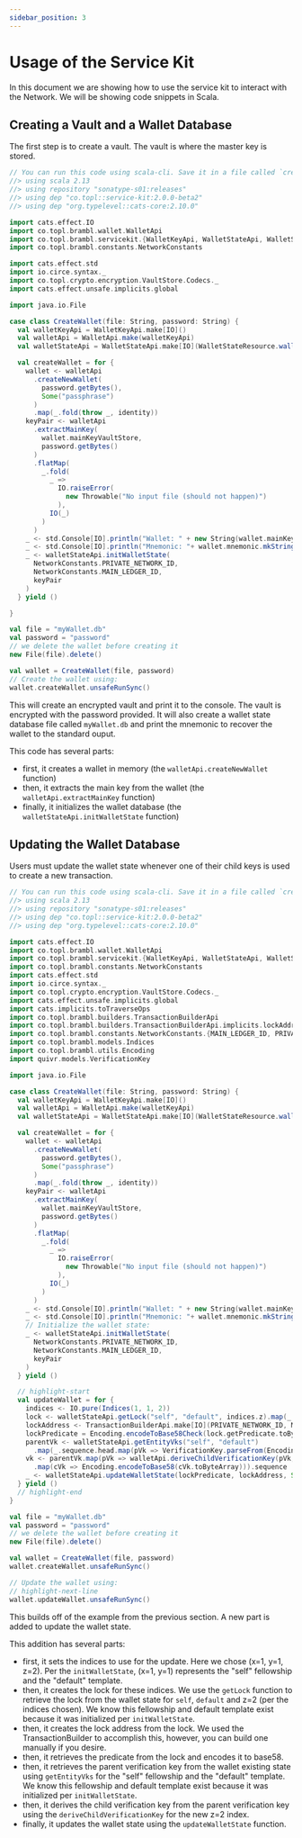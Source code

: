 ```yaml
---
sidebar_position: 3
---
```


# Usage of the Service Kit

In this document we are showing how to use the service kit to interact with the
 Network. We will be showing code snippets in Scala.

## Creating a Vault and a Wallet Database

The first step is to create a vault. The vault is where the master key is stored.

```scala
// You can run this code using scala-cli. Save it in a file called `create-vault.sc` and run it with `scala-cli create-vault.sc`
//> using scala 2.13
//> using repository "sonatype-s01:releases"
//> using dep "co.topl::service-kit:2.0.0-beta2"
//> using dep "org.typelevel::cats-core:2.10.0"

import cats.effect.IO
import co.topl.brambl.wallet.WalletApi
import co.topl.brambl.servicekit.{WalletKeyApi, WalletStateApi, WalletStateResource}
import co.topl.brambl.constants.NetworkConstants

import cats.effect.std
import io.circe.syntax._
import co.topl.crypto.encryption.VaultStore.Codecs._
import cats.effect.unsafe.implicits.global

import java.io.File

case class CreateWallet(file: String, password: String) {
  val walletKeyApi = WalletKeyApi.make[IO]()
  val walletApi = WalletApi.make(walletKeyApi)
  val walletStateApi = WalletStateApi.make[IO](WalletStateResource.walletResource(file), walletApi)

  val createWallet = for {
    wallet <- walletApi
      .createNewWallet(
        password.getBytes(),
        Some("passphrase")
      )
      .map(_.fold(throw _, identity))
    keyPair <- walletApi
      .extractMainKey(
        wallet.mainKeyVaultStore,
        password.getBytes()
      )
      .flatMap(
        _.fold(
          _ =>
            IO.raiseError(
              new Throwable("No input file (should not happen)")
            ),
          IO(_)
        )
      )
    _ <- std.Console[IO].println("Wallet: " + new String(wallet.mainKeyVaultStore.asJson.noSpaces))
    _ <- std.Console[IO].println("Mnemonic: "+ wallet.mnemonic.mkString(","))
    _ <- walletStateApi.initWalletState(
      NetworkConstants.PRIVATE_NETWORK_ID,
      NetworkConstants.MAIN_LEDGER_ID,
      keyPair
    )
  } yield ()

}

val file = "myWallet.db"
val password = "password"
// we delete the wallet before creating it
new File(file).delete()

val wallet = CreateWallet(file, password)
// Create the wallet using:
wallet.createWallet.unsafeRunSync()
```

This will create an encrypted vault and print it to the console. The vault is
encrypted with the password provided. It will also create a wallet state database
file called `myWallet.db` and print the mnemonic to recover the wallet to the
standard ouput.

This code has several parts:

- first, it creates a wallet in memory (the `walletApi.createNewWallet` function)
- then, it extracts the main key from the wallet (the `walletApi.extractMainKey` function)
- finally, it initializes the wallet database (the `walletStateApi.initWalletState` function)

## Updating the Wallet Database

Users must update the wallet state whenever one of their child keys is used to create a new transaction.

```scala
// You can run this code using scala-cli. Save it in a file called `create-vault.sc` and run it with `scala-cli create-vault.sc`
//> using scala 2.13
//> using repository "sonatype-s01:releases"
//> using dep "co.topl::service-kit:2.0.0-beta2"
//> using dep "org.typelevel::cats-core:2.10.0"

import cats.effect.IO
import co.topl.brambl.wallet.WalletApi
import co.topl.brambl.servicekit.{WalletKeyApi, WalletStateApi, WalletStateResource}
import co.topl.brambl.constants.NetworkConstants
import cats.effect.std
import io.circe.syntax._
import co.topl.crypto.encryption.VaultStore.Codecs._
import cats.effect.unsafe.implicits.global
import cats.implicits.toTraverseOps
import co.topl.brambl.builders.TransactionBuilderApi
import co.topl.brambl.builders.TransactionBuilderApi.implicits.lockAddressOps
import co.topl.brambl.constants.NetworkConstants.{MAIN_LEDGER_ID, PRIVATE_NETWORK_ID}
import co.topl.brambl.models.Indices
import co.topl.brambl.utils.Encoding
import quivr.models.VerificationKey

import java.io.File

case class CreateWallet(file: String, password: String) {
  val walletKeyApi = WalletKeyApi.make[IO]()
  val walletApi = WalletApi.make(walletKeyApi)
  val walletStateApi = WalletStateApi.make[IO](WalletStateResource.walletResource(file), walletApi)

  val createWallet = for {
    wallet <- walletApi
      .createNewWallet(
        password.getBytes(),
        Some("passphrase")
      )
      .map(_.fold(throw _, identity))
    keyPair <- walletApi
      .extractMainKey(
        wallet.mainKeyVaultStore,
        password.getBytes()
      )
      .flatMap(
        _.fold(
          _ =>
            IO.raiseError(
              new Throwable("No input file (should not happen)")
            ),
          IO(_)
        )
      )
    _ <- std.Console[IO].println("Wallet: " + new String(wallet.mainKeyVaultStore.asJson.noSpaces))
    _ <- std.Console[IO].println("Mnemonic: "+ wallet.mnemonic.mkString(","))
    // Initialize the wallet state:
    _ <- walletStateApi.initWalletState(
      NetworkConstants.PRIVATE_NETWORK_ID,
      NetworkConstants.MAIN_LEDGER_ID,
      keyPair
    )
  } yield ()

  // highlight-start
  val updateWallet = for {
    indices <- IO.pure(Indices(1, 1, 2))
    lock <- walletStateApi.getLock("self", "default", indices.z).map(_.get)
    lockAddress <- TransactionBuilderApi.make[IO](PRIVATE_NETWORK_ID, MAIN_LEDGER_ID).lockAddress(lock).map(_.toBase58())
    lockPredicate = Encoding.encodeToBase58Check(lock.getPredicate.toByteArray)
    parentVk <- walletStateApi.getEntityVks("self", "default")
      .map(_.sequence.head.map(pVk => VerificationKey.parseFrom(Encoding.decodeFromBase58(pVk).toOption.get)))
    vk <- parentVk.map(pVk => walletApi.deriveChildVerificationKey(pVk, indices.z)
      .map(cVk => Encoding.encodeToBase58(cVk.toByteArray))).sequence
    _ <- walletStateApi.updateWalletState(lockPredicate, lockAddress, Some("ExtendedEd25519"), vk, indices)
  } yield ()
  // highlight-end
}

val file = "myWallet.db"
val password = "password"
// we delete the wallet before creating it
new File(file).delete()

val wallet = CreateWallet(file, password)
wallet.createWallet.unsafeRunSync()

// Update the wallet using:
// highlight-next-line
wallet.updateWallet.unsafeRunSync()
```

This builds off of the example from the previous section. A new part is added to update the wallet state.

This addition has several parts:
- first, it sets the indices to use for the update. Here we chose (x=1, y=1, z=2). Per the `initWalletState`, (x=1, y=1) represents
the "self" fellowship and the "default" template.
- then, it creates the lock for these indices. We use the `getLock` function to retrieve the lock from the wallet state 
for `self`, `default` and z=2 (per the indices chosen). We know this fellowship and default template exist because it was 
initialized per `initWalletState`.
- then, it creates the lock address from the lock. We used the TransactionBuilder to accomplish this, however, you can 
build one manually if you desire.
- then, it retrieves the predicate from the lock and encodes it to base58.
- then, it retrieves the parent verification key from the wallet existing state using `getEntityVks` for the "self" 
fellowship and the "default" template. We know this fellowship and default template exist because it was
initialized per `initWalletState`. 
- then, it derives the child verification key from the parent verification key using the `deriveChildVerificationKey` for 
the new z=2 index.
- finally, it updates the wallet state using the `updateWalletState` function.